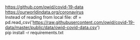 https://github.com/owid/covid-19-data</br>
https://ourworldindata.org/coronavirus
</br>
Instead of reading from local file:
df = pd.read_csv('https://raw.githubusercontent.com/owid/covid-19-data/master/public/data/owid-covid-data.csv')
</br>
pip install -r requirements.txt
</br>
